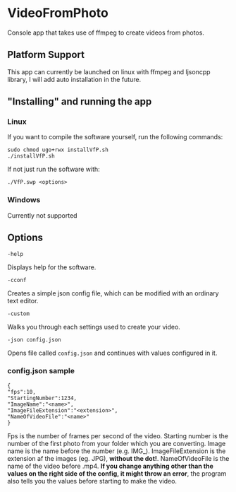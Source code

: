 # VideoFromPhoto
Console app that takes use of ffmpeg to create videos from photos.
## Platform Support
This app can currently be launched on linux with ffmpeg and ljsoncpp library, I will add auto installation in the future.
## "Installing" and running the app
### Linux
If you want to compile the software yourself, run the following commands:
```
sudo chmod ugo+rwx installVfP.sh
./installVfP.sh
```
If not just run the software with:
```
./VfP.swp <options>
```
### Windows
Currently not supported

## Options
```
-help
```
Displays help for the software.
```
-cconf
```
Creates a simple json config file, which can be modified with an ordinary text editor.
```
-custom
```
Walks you through each settings used to create your video.
```
-json config.json
```
Opens file called `config.json` and continues with values configured in it.

### config.json sample
```
{
"fps":10,
"StartingNumber":1234,
"ImageName":"<name>",
"ImageFileExtension":"<extension>",
"NameOfVideoFile":"<name>"
}
```
Fps is the number of frames per second of the video.
Starting number is the number of the first photo from your folder which you are converting.
Image name is the name before the number (e.g. IMG_).
ImageFileExtension is the extension af the images (eg. JPG), **without the dot!**.
NameOfVideoFile is the name of the video before .mp4.
**If you change anything other than the values on the right side of the config, it might throw an error**, the program also tells you the values before starting to make the video.
